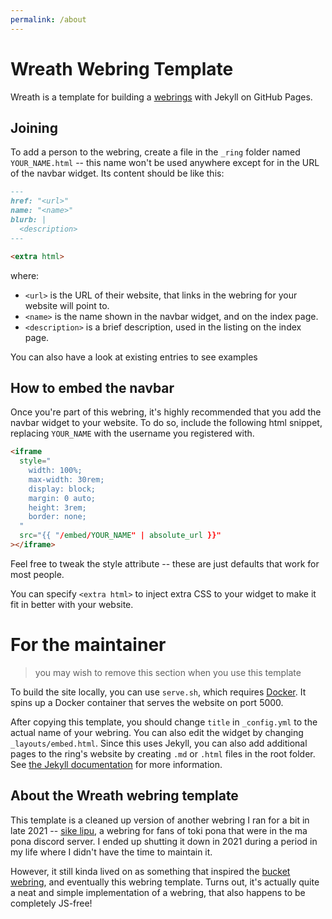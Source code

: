 ```yaml
---
permalink: /about
---
```


# Wreath Webring Template

Wreath is a template for building a [webrings](https://en.wikipedia.org/wiki/Webring) with Jekyll on GitHub Pages.

## Joining

To add a person to the webring, create a file in the `_ring` folder named `YOUR_NAME.html` -- this name won't be used anywhere except for in the URL of the navbar widget.
Its content should be like this:

```md
---
href: "<url>"
name: "<name>"
blurb: |
  <description>
---

<extra html>
```

where:

- `<url>` is the URL of their website, that links in the webring for your website will point to.
- `<name>` is the name shown in the navbar widget, and on the index page.
- `<description>` is a brief description, used in the listing on the index page.

You can also have a look at existing entries to see examples

## How to embed the navbar

Once you're part of this webring, it's highly recommended that you add the navbar widget to your website.
To do so, include the following html snippet, replacing `YOUR_NAME` with the username you registered with.

```html
<iframe
  style="
    width: 100%;
    max-width: 30rem;
    display: block;
    margin: 0 auto;
    height: 3rem;
    border: none;
  "
  src="{{ "/embed/YOUR_NAME" | absolute_url }}"
></iframe>
```

<!-- {{ "--" }}{{ ">" }}

Here's an example of what it looks like (with an added border so you can see the size):

<iframe
  style="
    width: 100%;
    max-width: 30rem;
    display: block;
    margin: 0 auto;
    height: 3rem;
    border: 1px solid grey;
  "
  src="{{ site.ring[0].url | absolute_url }}"
></iframe>

{{ "<!" }}{{ "--" }} -->

Feel free to tweak the style attribute -- these are just defaults that work for most people.

You can specify `<extra html>` to inject extra CSS to your widget to make it fit in better with your website.

# For the maintainer

> you may wish to remove this section when you use this template

To build the site locally, you can use `serve.sh`, which requires [Docker](https://docs.docker.com/engine/install/).
It spins up a Docker container that serves the website on port 5000.

After copying this template, you should change `title` in `_config.yml` to the actual name of your webring.
You can also edit the widget by changing `_layouts/embed.html`.
Since this uses Jekyll, you can also add additional pages to the ring's website by creating `.md` or `.html` files in the root folder.
See [the Jekyll documentation](https://jekyllrb.com/docs/) for more information.

## About the Wreath webring template


This template is a cleaned up version of another webring I ran for a bit in late 2021 -- [sike lipu](https://github.com/ralismark/sike-lipu), a webring for fans of toki pona that were in the ma pona discord server.
I ended up shutting it down in 2021 during a period in my life where I didn't have the time to maintain it.

However, it still kinda lived on as something that inspired the [bucket webring](https://webring.bucketfish.me/about.html), and eventually this webring template.
Turns out, it's actually quite a neat and simple implementation of a webring, that also happens to be completely JS-free!
